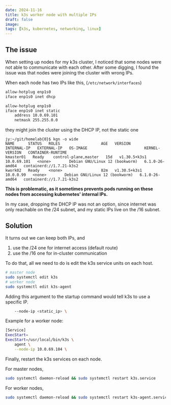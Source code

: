 ```yaml
---
date: 2024-11-16
title: k3s worker node with multiple IPs
draft: false
image: 
tags: [k3s, kubernetes, networking, linux]
---
```


## The issue
When setting up nodes for my k3s cluster, I noticed that some nodes were not able to communicate with each other. After some digging, I found the issue was that nodes were joining the cluster with wrong IPs.

When each node has two IPs like this, (`/etc/network/interfaces`)
```bash
allow-hotplug enp1s0
iface enp1s0 inet dhcp

allow-hotplug enp1s0
iface enp1s0 inet static
    address 10.0.69.101
    netmask 255.255.0.0
```

they might join the cluster using the DHCP IP, not the static one
```
jy:~/git/homelab{0}$ kgn -o wide
NAME      STATUS   ROLES                  AGE   VERSION        INTERNAL-IP   EXTERNAL-IP   OS-IMAGE                         KERNEL-VERSION   CONTAINER-RUNTIME
kmaster01   Ready    control-plane,master   15d   v1.30.5+k3s1   10.0.69.101   <none>        Debian GNU/Linux 12 (bookworm)   6.1.0-26-amd64   containerd://1.7.21-k3s2
kwork02   Ready    <none>                 82m   v1.30.5+k3s1   10.0.0.99   <none>        Debian GNU/Linux 12 (bookworm)   6.1.0-26-amd64   containerd://1.7.21-k3s2
```

**This is problematic, as it sometimes prevents pods running on these nodes from accessing kubernetes' internal IPs.**

In my case, dropping the DHCP IP was not an option, since internet was only reachable on the /24 subnet, and my static IPs live on the /16 subnet.

## Solution
It turns out we can keep both IPs, and
1. use the /24 one for internet access (default route)
2. use the /16 one for in-cluster communication

To do that, all we need to do is edit the k3s service units on each host.
```bash
# master node
sudo systemctl edit k3s
# worker node
sudo systemctl edit k3s-agent
```

Adding this argument to the startup command would tell k3s to use a specific IP.
```bash
    --node-ip <static_ip> \
```
Example for a worker node:
```bash
[Service]
ExecStart=
ExecStart=/usr/local/bin/k3s \
    agent \
    --node-ip 10.0.69.104 \
```

Finally, restart the k3s services on each node.

For master nodes,
```bash
sudo systemctl daemon-reload && sudo systemctl restart k3s.service
```
For worker nodes,
```bash
sudo systemctl daemon-reload && sudo systemctl restart k3s-agent.service
```
